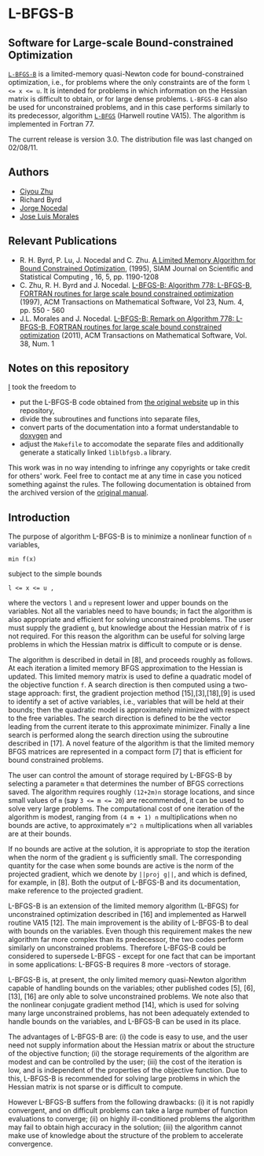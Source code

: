 # L-BFGS-B

## Software for Large-scale Bound-constrained Optimization
[`L-BFGS-B`](http://users.iems.northwestern.edu/~nocedal/lbfgsb.html) is a limited-memory quasi-Newton code for bound-constrained optimization,
i.e., for problems where the only constraints are of the form `l <= x <= u`.
It is intended for problems in which information on the Hessian matrix is difficult to obtain,
or for large dense problems.
`L-BFGS-B` can also be used for unconstrained problems, and in this case performs similarly to its predecessor,
algorithm [`L-BFGS`](http://users.iems.northwestern.edu/~nocedal/lbfgs.html) (Harwell routine VA15). The algorithm is implemented in Fortran 77.

The current release is version 3.0. The distribution file was last changed on 02/08/11.

## Authors

* [Ciyou Zhu](http://web.archive.org/web/19990129014554/http://www.ece.nwu.edu/%7Eciyou/)
* Richard Byrd
* [Jorge Nocedal](http://www.ece.northwestern.edu/~nocedal)
* [Jose Luis Morales](http://web.archive.org/web/20080509084403/http://www.ece.northwestern.edu:80/~morales/)

## Relevant Publications

* R. H. Byrd, P. Lu, J. Nocedal and C. Zhu. [A Limited Memory Algorithm for Bound Constrained Optimization](https://doi.org/10.1137/0916069), (1995), SIAM Journal on Scientific and Statistical Computing , 16, 5, pp. 1190-1208
* C. Zhu, R. H. Byrd and J. Nocedal. [L-BFGS-B: Algorithm 778: L-BFGS-B, FORTRAN routines for large scale bound constrained optimization](https://doi.org/10.1145/279232.279236) (1997), ACM Transactions on Mathematical Software, Vol 23, Num. 4, pp. 550 - 560
* J.L. Morales and J. Nocedal. [L-BFGS-B: Remark on Algorithm 778: L-BFGS-B, FORTRAN routines for large scale bound constrained optimization](https://doi.org/10.1145/2049662.2049669) (2011), ACM Transactions on Mathematical Software, Vol. 38, Num. 1

## Notes on this repository

[I](https://github.com/jonathanschilling/) took the freedom to

* put the L-BFGS-B code obtained from [the original website](http://users.iems.northwestern.edu/~nocedal/Software/Lbfgsb.3.0.tar.gz) up in this repository,
* divide the subroutines and functions into separate files,
* convert parts of the documentation into a format understandable to [doxygen](https://www.doxygen.nl/index.html) and
* adjust the `Makefile` to accomodate the separate files and additionally generate a statically linked `liblbfgsb.a` library.

This work was in no way intending to infringe any copyrights or take credit for others' work.
Feel free to contact me at any time in case you noticed something against the rules.
The following documentation is obtained from the archived version of the [original manual](http://web.archive.org/web/19991005125105/http://www.ece.nwu.edu:80/%7Eciyou/pp9/pp9.html).

## Introduction

The purpose of algorithm L-BFGS-B is to minimize a nonlinear function of `n` variables,

```
min f(x)
```

subject to the simple bounds

```
l <= x <= u ,
```

where the vectors `l` and `u` represent lower and upper bounds on the variables.
Not all the variables need to have bounds;
in fact the algorithm is also appropriate and efficient for solving unconstrained problems.
The user must supply the gradient `g`, but knowledge about the Hessian matrix of `f` is not required.
For this reason the algorithm can be useful for solving large problems
in which the Hessian matrix is difficult to compute or is dense.

The algorithm is described in detail in [8], and proceeds roughly as follows.
At each iteration a limited memory BFGS approximation to the Hessian is updated.
This limited memory matrix is used to define a quadratic model of the objective function `f`.
A search direction is then computed using a two-stage approach:
first, the gradient projection method [15],[3],[18],[9] is used to identify a set of active variables,
i.e., variables that will be held at their bounds;
then the quadratic model is approximately minimized with respect to the free variables.
The search direction is defined to be the vector leading from the current iterate to this approximate minimizer.
Finally a line search is performed along the search direction using the subroutine described in [17].
A novel feature of the algorithm is that the limited memory BFGS matrices
are represented in a compact form [7] that is efficient for bound constrained problems.

The user can control the amount of storage required by L-BFGS-B
by selecting a parameter `m` that determines the number of BFGS corrections saved.
The algorithm requires roughly `(12+2m)n` storage locations,
and since small values of `m` (say `3 <= m <= 20`) are recommended,
it can be used to solve very large problems.
The computational cost of one iteration of the algorithm is modest,
ranging from `(4 m + 1) n` multiplications when no bounds are active,
to approximately `m^2 n` multiplications when all variables are at their bounds.

If no bounds are active at the solution,
it is appropriate to stop the iteration when the norm of the gradient `g` is sufficiently small.
The corresponding quantity for the case when some bounds are active
is the norm of the projected gradient, which we denote by `||proj g||`,
and which is defined, for example, in [8].
Both the output of L-BFGS-B and its documentation, make reference to the projected gradient.

L-BFGS-B is an extension of the limited memory algorithm (L-BFGS) for unconstrained optimization described in [16] and implemented as Harwell routine VA15 [12]. The main improvement is the ability of L-BFGS-B to deal with bounds on the variables. Even though this requirement makes the new algorithm far more complex than its predecessor, the two codes perform similarly on unconstrained problems. Therefore L-BFGS-B could be considered to supersede L-BFGS - except for one fact that can be important in some applications: L-BFGS-B requires 8 more -vectors of storage.

L-BFGS-B is, at present, the only limited memory quasi-Newton algorithm capable of handling bounds on the variables; other published codes [5], [6], [13], [16] are only able to solve unconstrained problems. We note also that the nonlinear conjugate gradient method [14], which is used for solving many large unconstrained problems, has not been adequately extended to handle bounds on the variables, and L-BFGS-B can be used in its place.

The advantages of L-BFGS-B are: (i) the code is easy to use, and the user need not supply information about the Hessian matrix or about the structure of the objective function; (ii) the storage requirements of the algorithm are modest and can be controlled by the user; (iii) the cost of the iteration is low, and is independent of the properties of the objective function. Due to this, L-BFGS-B is recommended for solving large problems in which the Hessian matrix is not sparse or is difficult to compute.

However L-BFGS-B suffers from the following drawbacks: (i) it is not rapidly convergent, and on difficult problems can take a large number of function evaluations to converge; (ii) on highly ill-conditioned problems the algorithm may fail to obtain high accuracy in the solution; (iii) the algorithm cannot make use of knowledge about the structure of the problem to accelerate convergence. 
